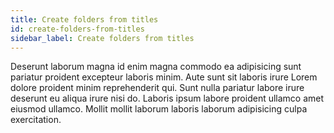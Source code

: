 ```yaml
---
title: Create folders from titles
id: create-folders-from-titles
sidebar_label: Create folders from titles
---
```


Deserunt laborum magna id enim magna commodo ea adipisicing sunt pariatur proident excepteur laboris minim. Aute sunt sit laboris irure Lorem dolore proident minim reprehenderit qui. Sunt nulla pariatur labore irure deserunt eu aliqua irure nisi do. Laboris ipsum labore proident ullamco amet eiusmod ullamco. Mollit mollit laborum laboris laborum adipisicing culpa exercitation.

